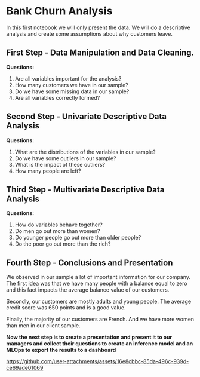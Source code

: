 # Bank Churn Analysis

In this first notebook we will only present the data. We will do a descriptive analysis and create some assumptions about why customers leave.

## First Step - Data Manipulation and Data Cleaning.

**Questions:**

1.   Are all variables important for the analysis?
2.   How many customers we have in our sample?
3.   Do we have some missing data in our sample?
4.   Are all variables correctly formed?

## Second Step - Univariate Descriptive Data Analysis

**Questions:**

1.   What are the distributions of the variables in our sample?
2.   Do we have some outliers in our sample?
3.   What is the impact of these outliers?
4.   How many people are left?

## Third Step - Multivariate Descriptive Data Analysis

**Questions:**

1.   How do variables behave together?
2.   Do men go out more than women?
3.   Do younger people go out more than older people?
4.   Do the poor go out more than the rich?

## Fourth Step - Conclusions and Presentation

We observed in our sample a lot of important information for our company. The first idea was that we have many people with a balance equal to zero and this fact impacts the average balance value of our customers.

Secondly, our customers are mostly adults and young people. The average credit score was 650 points and is a good value.

Finally, the majority of our customers are French. And we have more women than men in our client sample.

**Now the next step is to create a presentation and present it to our managers and collect their questions to create an inference model and an MLOps to export the results to a dashboard**

https://github.com/user-attachments/assets/16e8cbbc-85da-496c-939d-ce69ade01069
